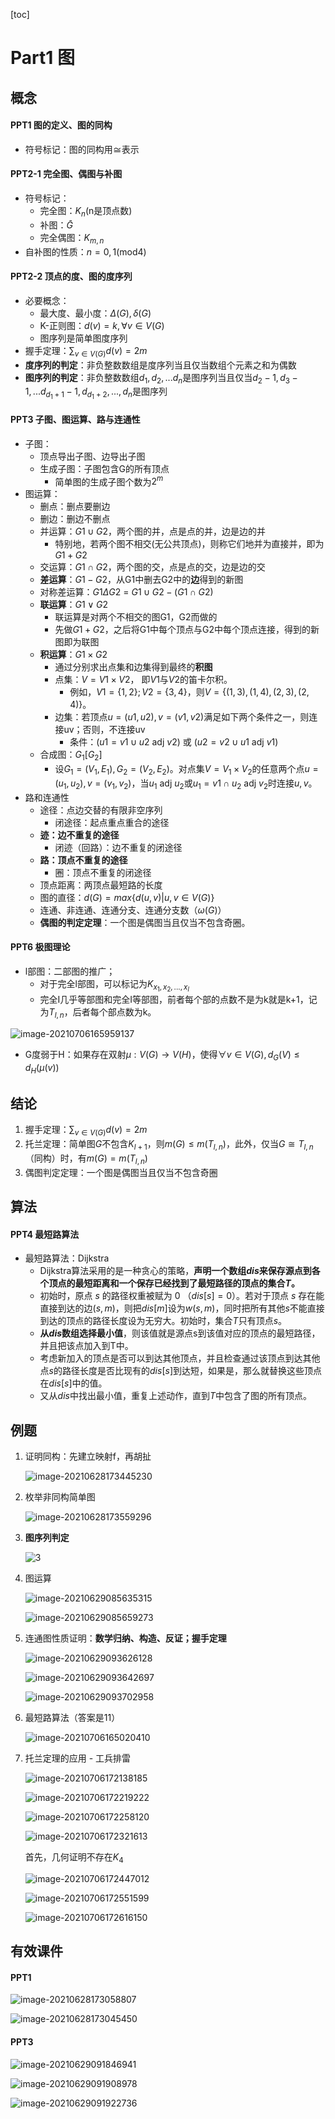 [toc]

# Part1 图

## 概念

#### PPT1 图的定义、图的同构

* 符号标记：图的同构用$\cong$表示

#### PPT2-1 完全图、偶图与补图

* 符号标记：
  * 完全图：$K_n$(n是顶点数)
  * 补图：$\bar{G}$
  * 完全偶图：$K_{m,n}$
* 自补图的性质：$n = 0,1(\text{mod}4)$

#### PPT2-2 顶点的度、图的度序列

* 必要概念：
  * 最大度、最小度：$\Delta(G), \delta(G)$
  * K-正则图：$d(v) = k, \forall v \in V(G)$
  * 图序列是简单图度序列
* 握手定理：$\sum_{v\in V(G)} d(v) = 2m$
* **度序列的判定**：非负整数数组是度序列当且仅当数组个元素之和为偶数
* **图序列的判定**：非负整数数组$d_1,d_2,...d_n$是图序列当且仅当$d_2-1,d_3-1,...d_{d_1+1}-1,d_{d_1+2},...,d_n$是图序列

#### PPT3 子图、图运算、路与连通性

* 子图：
  * 顶点导出子图、边导出子图
  * 生成子图：子图包含G的所有顶点
    * 简单图的生成子图个数为$2^m$
* 图运算：
  * 删点：删点要删边
  * 删边：删边不删点
  * 并运算：$G1 \cup G2$，两个图的并，点是点的并，边是边的并
    * 特别地，若两个图不相交(无公共顶点)，则称它们地并为直接并，即为$G1+G2$
  * 交运算：$G1 \cap G2$，两个图的交，点是点的交，边是边的交
  * **差运算**：$G1-G2$，从G1中删去G2中的**边**得到的新图
  * 对称差运算：$G1 \Delta G2$ = $G1\cup G2 - (G1 \cap G2)$
  * **联运算**：$G1 \vee G2$
    * 联运算是对两个不相交的图G1，G2而做的
    * 先做$G1+G2$，之后将G1中每个顶点与G2中每个顶点连接，得到的新图即为联图
  * **积运算**：$G1 \times G2$ 
    * 通过分别求出点集和边集得到最终的**积图**
    * 点集：$V = V1 \times V2$， 即$V1$与$V2$的笛卡尔积。
      * 例如，$V1=\{1,2\};V2=\{3,4\}$，则$V=\{(1,3),(1,4),(2,3),(2,4)\}$。
    * 边集：若顶点$u=(u1,u2),v=(v1,v2)$满足如下两个条件之一，则连接uv；否则，不连接uv
      * 条件：$(u1=v1 \cup u2 \text{ adj } v2)$ 或 $(u2=v2 \cup u1\text{ adj } v1)$
  * 合成图：$G_1[G_2]$
    * 设$G_1 = (V_1,E_1), G_2 = (V_2, E_2)$。对点集$V = V_1 \times V_2$的任意两个点$u = (u_1, u_2), v = (v_1, v_2)$，当$u_1 \text{ adj } u_2$或$u_1 = v1 \cap u_2 \text{ adj } v_2$时连接$u,v$。
* 路和连通性
  * 途径：点边交替的有限非空序列
    * 闭途径：起点重点重合的途径
  * **迹：边不重复的途径**
    * 闭迹（回路）：边不重复的闭途径
  * **路：顶点不重复的途径**
    * 圈：顶点不重复的闭途径
  * 顶点距离：两顶点最短路的长度
  * 图的直径：$d(G) = max\{d(u,v)|u,v \in V(G)\}$
  * 连通、非连通、连通分支、连通分支数（$\omega(G)$）
  * **偶图的判定定理**：一个图是偶图当且仅当不包含奇圈。

#### PPT6 极图理论

* l部图：二部图的推广；
  * 对于完全l部图，可以标记为$K_{x_1,x_2,...,x_l}$
  * 完全I几乎等部图和完全I等部图，前者每个部的点数不是为k就是k+1，记为$T_{l,n}$，后者每个部点数为k。

![image-20210706165959137](C:\Users\17727\AppData\Roaming\Typora\typora-user-images\image-20210706165959137.png)

* G度弱于H：如果存在双射$\mu :V(G) \to V(H)$，使得$\forall v \in V(G), d_G(V) \le d_H(\mu(v))$

  

## 结论

1. 握手定理：$\sum_{v\in V(G)} d(v) = 2m$
2. 托兰定理：简单图$G$不包含$K_{l+1}$，则$m(G) \le m(T_{l,n})$，此外，仅当$G \cong T_{l,n}$（同构）时，有$m(G) = m(T_{l,n})$
3. 偶图判定定理：一个图是偶图当且仅当不包含奇圈

## 算法

#### PPT4 最短路算法

* 最短路算法：Dijkstra
  * Dijkstra算法采用的是一种贪心的策略，**声明一个数组$dis$来保存源点到各个顶点的最短距离和一个保存已经找到了最短路径的顶点的集合$T$。**
  * 初始时，原点 $s$ 的路径权重被赋为 $0$ （$dis[s] = 0$）。若对于顶点 $s$ 存在能直接到达的边$(s,m)$，则把$dis[m]$设为$w(s, m)$，同时把所有其他$s$不能直接到达的顶点的路径长度设为无穷大。初始时，集合$T$只有顶点$s$。
  * **从$dis$数组选择最小值**，则该值就是源点s到该值对应的顶点的最短路径，并且把该点加入到T中。
  * 考虑新加入的顶点是否可以到达其他顶点，并且检查通过该顶点到达其他点$s$的路径长度是否比现有的$dis[s]$到达短，如果是，那么就替换这些顶点在$dis[s]$中的值。
  * 又从$dis$中找出最小值，重复上述动作，直到$T$中包含了图的所有顶点。

## 例题

1. 证明同构：先建立映射f，再胡扯

   ![image-20210628173445230](C:\Users\17727\AppData\Roaming\Typora\typora-user-images\image-20210628173445230.png)

2. 枚举非同构简单图

   ![image-20210628173559296](C:\Users\17727\AppData\Roaming\Typora\typora-user-images\image-20210628173559296.png)

3. **图序列判定**

   ![3](C:\Users\17727\Desktop\GT\image\3.png)

4. 图运算

   ![image-20210629085635315](C:\Users\17727\AppData\Roaming\Typora\typora-user-images\image-20210629085635315.png)

   ![image-20210629085659273](C:\Users\17727\AppData\Roaming\Typora\typora-user-images\image-20210629085659273.png)

5. 连通图性质证明：**数学归纳、构造、反证；握手定理**

   ![image-20210629093626128](C:\Users\17727\AppData\Roaming\Typora\typora-user-images\image-20210629093626128.png)

   ![image-20210629093642697](C:\Users\17727\AppData\Roaming\Typora\typora-user-images\image-20210629093642697.png)

   ![image-20210629093702958](C:\Users\17727\AppData\Roaming\Typora\typora-user-images\image-20210629093702958.png)

6. 最短路算法（答案是11）

   ![image-20210706165020410](C:\Users\17727\AppData\Roaming\Typora\typora-user-images\image-20210706165020410.png)

7. 托兰定理的应用 - 工兵排雷

   ![image-20210706172138185](C:\Users\17727\AppData\Roaming\Typora\typora-user-images\image-20210706172138185.png)

   ![image-20210706172219222](C:\Users\17727\AppData\Roaming\Typora\typora-user-images\image-20210706172219222.png)

   ![image-20210706172258120](C:\Users\17727\AppData\Roaming\Typora\typora-user-images\image-20210706172258120.png)

   ![image-20210706172321613](C:\Users\17727\AppData\Roaming\Typora\typora-user-images\image-20210706172321613.png)

   首先，几何证明不存在$K_4$

   ![image-20210706172447012](C:\Users\17727\AppData\Roaming\Typora\typora-user-images\image-20210706172447012.png)

   ![image-20210706172551599](C:\Users\17727\AppData\Roaming\Typora\typora-user-images\image-20210706172551599.png)

   ![image-20210706172616150](C:\Users\17727\AppData\Roaming\Typora\typora-user-images\image-20210706172616150.png)

   

## 有效课件

#### PPT1

![image-20210628173058807](C:\Users\17727\AppData\Roaming\Typora\typora-user-images\image-20210628173058807.png)

![image-20210628173045450](C:\Users\17727\AppData\Roaming\Typora\typora-user-images\image-20210628173045450.png)

#### PPT3

![image-20210629091846941](C:\Users\17727\AppData\Roaming\Typora\typora-user-images\image-20210629091846941.png)

![image-20210629091908978](C:\Users\17727\AppData\Roaming\Typora\typora-user-images\image-20210629091908978.png)

![image-20210629091922736](C:\Users\17727\AppData\Roaming\Typora\typora-user-images\image-20210629091922736.png)

